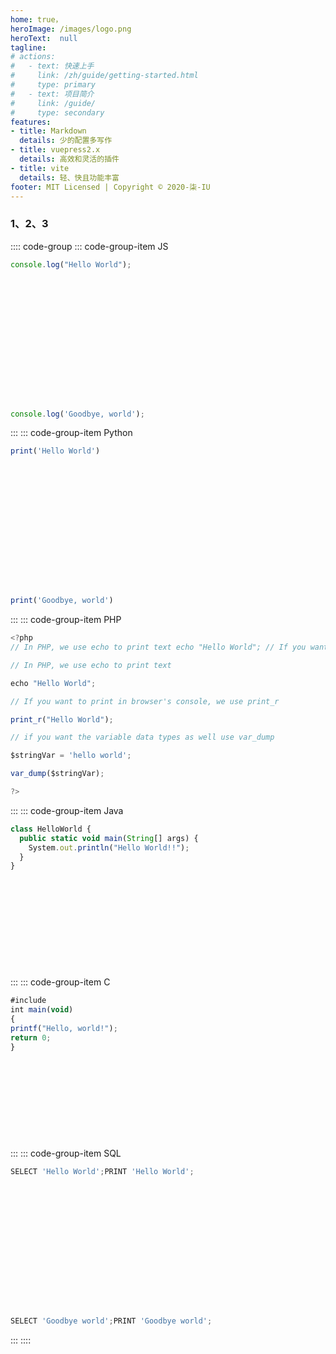 ```yaml
---
home: true，
heroImage: /images/logo.png
heroText:  null
tagline: 
# actions:
#   - text: 快速上手
#     link: /zh/guide/getting-started.html
#     type: primary
#   - text: 项目简介
#     link: /guide/
#     type: secondary
features: 
- title: Markdown
  details: 少的配置多写作
- title: vuepress2.x
  details: 高效和灵活的插件
- title: vite
  details: 轻、快且功能丰富
footer: MIT Licensed | Copyright © 2020-柒-IU
---
```



### 1、2、3

:::: code-group
::: code-group-item JS
```js
console.log("Hello World");
















console.log('Goodbye, world');
```
:::
::: code-group-item Python
```js
print('Hello World')
















print('Goodbye, world')
```
:::
::: code-group-item PHP
```js
<?php
// In PHP, we use echo to print text echo "Hello World"; // If you want to print in browser's console, we use print_r print_r("Hello World"); // if you want the variable data types as well use var_dump $stringVar = 'hello world'; var_dump($stringVar);?>

// In PHP, we use echo to print text

echo "Hello World";

// If you want to print in browser's console, we use print_r

print_r("Hello World");

// if you want the variable data types as well use var_dump

$stringVar = 'hello world';

var_dump($stringVar);

?>
```
:::
::: code-group-item Java
```js
class HelloWorld { 
  public static void main(String[] args) { 
    System.out.println("Hello World!!"); 
  }
}
    












```
:::
::: code-group-item C
```js
#include
int main(void)
{
printf("Hello, world!");
return 0;
}












```
:::
::: code-group-item SQL
```js
SELECT 'Hello World';PRINT 'Hello World';
















SELECT 'Goodbye world';PRINT 'Goodbye world';
```
:::
::::